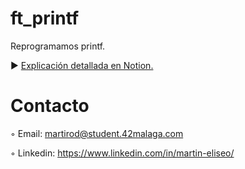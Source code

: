 # ft_printf
Reprogramamos printf.

► [Explicación detallada en Notion.](https://www.notion.so/ft_printf-b23b71c3eb1c46ed9c80a06facde0b40)

# Contacto 

◦ Email: martirod@student.42malaga.com

◦ Linkedin: https://www.linkedin.com/in/martin-eliseo/
